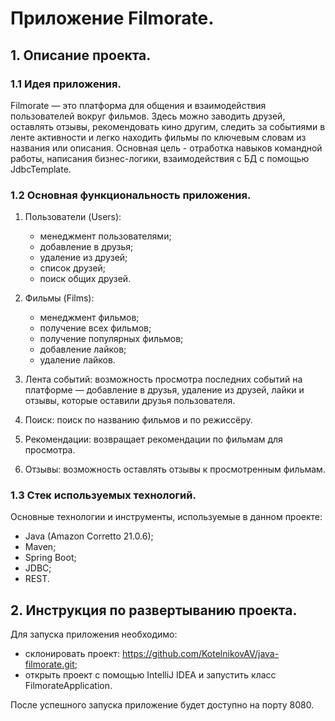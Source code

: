 # Приложение Filmorate.
## 1. Описание проекта.
### 1.1 Идея приложения.
Filmorate — это платформа для общения и взаимодействия пользователей вокруг фильмов. Здесь можно заводить друзей,
оставлять отзывы, рекомендовать кино другим, следить за событиями в ленте активности и легко находить фильмы
по ключевым словам из названия или описания.
Основная цель - отработка навыков командной работы, написания бизнес-логики, взаимодействия с БД с помощью JdbcTemplate.
### 1.2 Основная функциональность приложения.
1. Пользователи (Users):
    - менеджмент пользователями;
    - добавление в друзья;
    - удаление из друзей;
    - список друзей;
    - поиск общих друзей.

2. Фильмы (Films):
    - менеджмент фильмов;
    - получение всех фильмов;
    - получение популярных фильмов;
    - добавление лайков;
    - удаление лайков.

3. Лента событий: возможность просмотра последних событий на платформе — добавление в друзья, удаление из друзей,
   лайки и отзывы, которые оставили друзья пользователя.

4. Поиск: поиск по названию фильмов и по режиссёру.

5. Рекомендации: возвращает рекомендации по фильмам для просмотра.

6. Отзывы: возможность оставлять отзывы к просмотренным фильмам.

### 1.3 Стек используемых технологий.
Основные технологии и инструменты, используемые в данном проекте:
- Java (Amazon Corretto 21.0.6);
- Maven;
- Spring Boot;
- JDBC;
- REST.

## 2. Инструкция по развертыванию проекта.
Для запуска приложения необходимо:
- склонировать проект: https://github.com/KotelnikovAV/java-filmorate.git;
- открыть проект с помощью IntelliJ IDEA и запустить класс FilmorateApplication.

После успешного запуска приложение будет доступно на порту 8080.